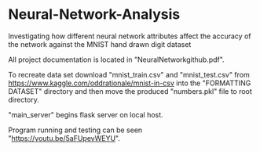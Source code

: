 # Neural-Network-Analysis
Investigating how different neural network attributes affect the accuracy of the network against the MNIST hand drawn digit dataset

All project documentation is located in "NeuralNetworkgithub.pdf".

To recreate data set download "mnist_train.csv" and "mnist_test.csv" from https://www.kaggle.com/oddrationale/mnist-in-csv into the 
"FORMATTING DATASET" directory and then move the produced "numbers.pkl" file to root directory.

"main_server" begins flask server on local host.

Program running and testing can be seen "https://youtu.be/5aFUpevWEYU".
